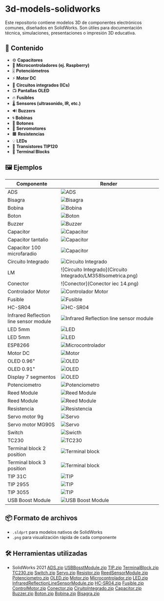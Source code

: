 # 3d-models-solidworks

Este repositorio contiene modelos 3D de componentes electrónicos comunes, diseñados en SolidWorks. Son útiles para documentación técnica, simulaciones, presentaciones o impresión 3D educativa.

## 🔧 Contenido

- ⚙️ **Capacitores**
- 🧠 **Microcontroladores (ej. Raspberry)**
- 🎚️ **Potenciómetros**
- ⚡ **Motor DC**
- 🧩 **Circuitos integrados (ICs)**
- 📺 **Pantallas OLED**
- 🔥 **Fusibles**
- 🌡️ **Sensores (ultrasonido, IR, etc.)**
- 🔊 **Buzzers**
- 🌀 **Bobinas**
- 🔘 **Botones**
- 🤖 **Servomotores**
- 🟫 **Resistencias**
- 💡 **LEDs**
- 🧲 **Transistores TIP120**
- 🧷 **Terminal Blocks**

## 🖼️ Ejemplos

| Componente | Render |
|------------|--------|
| ADS        | ![ADS](ADS/ADS1115.png) |
| Bisagra    | ![Bisagra](Bisagra/Bisagra.png) |
| Bobina     | ![Bobina](Bobina/Bisagra.png) |
| Boton      | ![Boton](Boton/Boton.png) |
| Buzzer     | ![Buzzer](Buzzer/BuzzerIsometrico.png) |
| Capacitor  | ![Capacitor](Capacitor/Capacitor.png) |
| Capacitor tantalio | ![Capacitor](Capacitor/CapacitorTantalio.png) |
| Capacitor 100 microfaradio | ![Capacitor](Capacitor/Capacitor100microF.png) |
| Circuito Integrado | ![Circuito Integrado](CircuitoIntegrado/CircuitoIntegrado.png) |
| LM         | ![Circuito Integrado](Circuito Integrado/LM358Isometrica.png) |
| Conector   | ![Conector](Conector iec 14.png) |
| Controlador Motor  | ![Controlador Motor](ControladorMotor/ShieldArduinoControlMotor.png) |
| Fusible    | ![Fusible](Fusible/Fusible.png) |
| HC-SR04    | ![HC-SR04](HC-SR04/HC-SR04.jpg) |
| Infrared Reflection line sensor module   | ![Infrared Reflection line sensor module](InfraredReflectionLineSensorModule.png)  
| LED 5mm    | ![LED](LED/RedLed.png) |
| LED 5mm    | ![LED](LED/LedGreen.png) |
| ESP8266    | ![Microcontrolador](Microcontrolador/ESP8266Isometrica.png) |
| Motor DC   | ![Motor](Motor/MotorDCTT2.png) |
| OLED 0.96" | ![OLED](OLED/OLEDDisplay0.96.png) |
| OLED 0.91" | ![OLED](OLED/DisplayOLED0.91.png) |
| Display 7 segmentos | ![OLED](OLED/Display7SegmentosIsometrica.png) |
| Potenciometro  | ![Potenciometro](Potenciometro/PotentiometerB10K.png) |
| Reed Module | ![Reed Module](ReedModule/ReedModuleIsometric.png) |
| Reed Module | ![Reed Module](ReedModule/ReedModuleIsometric.png) |
| Resistencia   | ![Resistencia](Resistor/Resistor.png) |
| Servo motor 9g | ![Servo](Servo/MicroServoIsometric.png) |
| Servo motor MG90S | ![Servo](Servo/ServoMG90S.png) |
| Switch     | ![Swicth](Switch/SwitchOnOff.png) |
| TC230       | ![TC230](TC230/TC230Isometrica.png) |
| Terminal block 2 position | ![Terminal block](TerminalBlock/TerminalBlock2Position.png) |
| Terminal block 3 position | ![Terminal block](TerminalBlock/TerminalBlock3Position1.png) |
| TIP 31C     | ![TIP](TIP/TIP31C.png) |
| TIP 2955    | ![TIP](TIP/TIP2955.png) |
| TIP 3055    | ![TIP](TIP/TIP3055.png) |
| USB Boost Module    | ![USB Boost Module](USBBoostModule/EnsamblaeUSBBoostModule.png) |


## 📦 Formato de archivos

- `.sldprt` para modelos nativos de SolidWorks
- `.png` para visualización rápida de cada componente

## 🛠️ Herramientas utilizadas

- SolidWorks 2021
[ADS.zip](https://github.com/user-attachments/files/20030557/ADS.zip)
[USBBosstModule.zip](https://github.com/user-attachments/files/20030586/USBBosstModule.zip)
[TIP.zip](https://github.com/user-attachments/files/20030585/TIP.zip)
[TerminalBlock.zip](https://github.com/user-attachments/files/20030584/TerminalBlock.zip)
[TC230.zip](https://github.com/user-attachments/files/20030583/TC230.zip)
[Switch.zip](https://github.com/user-attachments/files/20030582/Switch.zip)
[Servo.zip](https://github.com/user-attachments/files/20030581/Servo.zip)
[Resistor.zip](https://github.com/user-attachments/files/20030580/Resistor.zip)
[ReedSensorModule.zip](https://github.com/user-attachments/files/20030579/ReedSensorModule.zip)
[Potenciometro.zip](https://github.com/user-attachments/files/20030578/Potenciometro.zip)
[OLED.zip](https://github.com/user-attachments/files/20030577/OLED.zip)
[Motor.zip](https://github.com/user-attachments/files/20030576/Motor.zip)
[Microcontrolador.zip](https://github.com/user-attachments/files/20030574/Microcontrolador.zip)
[LED.zip](https://github.com/user-attachments/files/20030573/LED.zip)
[InfraredReflectionLineSensorModule.zip](https://github.com/user-attachments/files/20030572/InfraredReflectionLineSensorModule.zip)
[HC-SR04.zip](https://github.com/user-attachments/files/20030571/HC-SR04.zip)
[Fusible.zip](https://github.com/user-attachments/files/20030570/Fusible.zip)
[ControlMotor.zip](https://github.com/user-attachments/files/20030569/ControlMotor.zip)
[Conector.zip](https://github.com/user-attachments/files/20030568/Conector.zip)
[CiruitoIntegrado.zip](https://github.com/user-attachments/files/20030567/CiruitoIntegrado.zip)
[Capacitor.zip](https://github.com/user-attachments/files/20030566/Capacitor.zip)
[Buzzer.zip](https://github.com/user-attachments/files/20030565/Buzzer.zip)
[Boton.zip](https://github.com/user-attachments/files/20030564/Boton.zip)
[Bobina.zip](https://github.com/user-attachments/files/20030563/Bobina.zip)
[Bisagra.zip](https://github.com/user-attachments/files/20030562/Bisagra.zip)
